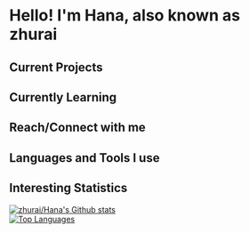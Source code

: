 # Hello! I'm Hana, also known as zhurai

## Current Projects
## Currently Learning

## Reach/Connect with me

## Languages and Tools I use

## Interesting Statistics
[![zhurai/Hana's Github stats](https://github-readme-stats.vercel.app/api?username=zhurai&count_private=true&show_icons=true&theme=dark)](https://github.com/zhurai) <br/>
[![Top Languages](https://github-readme-stats.vercel.app/api/top-langs/?username=zhurai&count_private=true&show_icons=true&theme=dark&layout=compact)](https://github.com/zhurai)
